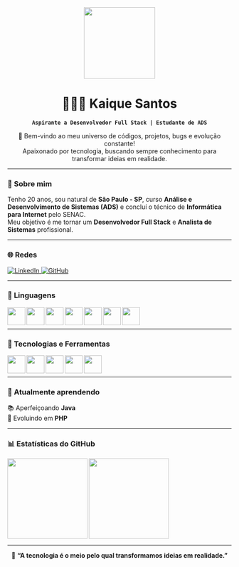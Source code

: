 <div align="center">

<img src="https://i.gifer.com/u1.gif" width="160px" />


# 👨🏻‍💻 Kaique Santos

**`Aspirante a Desenvolvedor Full Stack | Estudante de ADS`**

📌 Bem-vindo ao meu universo de códigos, projetos, bugs e evolução constante!  
Apaixonado por tecnologia, buscando sempre conhecimento para transformar ideias em realidade.  

</div>

---

### 🧠 Sobre mim

Tenho 20 anos, sou natural de **São Paulo - SP**, curso **Análise e Desenvolvimento de Sistemas (ADS)** e concluí o técnico de **Informática para Internet** pelo SENAC.  
Meu objetivo é me tornar um **Desenvolvedor Full Stack** e **Analista de Sistemas** profissional.

---

### 🌐 Redes

<p align="left">
    <a href="https://www.linkedin.com/in/kaique-santos-silva-b52128367/">
        <img alt="LinkedIn" title="Meu LinkedIn" src="https://img.shields.io/badge/-LinkedIn-0A66C2?style=for-the-badge&logo=linkedin&logoColor=white"/>
    </a>
    <a href="https://github.com/Kaique59">
        <img alt="GitHub" title="Meu GitHub" src="https://img.shields.io/badge/-GitHub-181717?style=for-the-badge&logo=github&logoColor=white"/>
    </a>
</p>

---

### 🚀 Linguagens

<img align="left" width="40px" src="https://cdn.jsdelivr.net/gh/devicons/devicon/icons/html5/html5-original.svg"/>
<img align="left" width="40px" src="https://cdn.jsdelivr.net/gh/devicons/devicon/icons/css3/css3-original.svg"/>
<img align="left" width="40px" src="https://cdn.jsdelivr.net/gh/devicons/devicon/icons/javascript/javascript-original.svg"/>
<img align="left" width="40px" src="https://cdn.jsdelivr.net/gh/devicons/devicon/icons/php/php-original.svg"/>
<img align="left" width="40px" src="https://cdn.jsdelivr.net/gh/devicons/devicon/icons/mysql/mysql-original.svg"/>
<img align="left" width="40px" src="https://cdn.jsdelivr.net/gh/devicons/devicon/icons/java/java-original.svg"/>
<img align="left" width="40px" src="https://cdn.jsdelivr.net/gh/devicons/devicon/icons/flutter/flutter-original.svg"/>

<br/><br/>

---

### 🧰 Tecnologias e Ferramentas

<img align="left" width="40px" src="https://img.icons8.com/color/48/000000/php.png"/>
<img align="left" width="40px" src="https://cdn.jsdelivr.net/npm/simple-icons@v7/icons/xampp.svg"/>
<img align="left" width="40px" src="https://cdn.jsdelivr.net/gh/devicons/devicon/icons/vscode/vscode-original.svg"/>
<img align="left" width="40px" src="https://cdn.jsdelivr.net/gh/devicons/devicon/icons/netbeans/netbeans-original.svg"/>
<img align="left" width="40px" src="https://cdn.jsdelivr.net/gh/devicons/devicon/icons/intellij/intellij-original.svg"/>

<br/><br/>

---

### 🌱 Atualmente aprendendo

📚 Aperfeiçoando **Java**  
🧩 Evoluindo em **PHP**

---

### 📊 Estatísticas do GitHub

<p>
  <img align="left" height="180" src="https://github-readme-stats.vercel.app/api?username=Kaique59&show_icons=true&theme=tokyonight&include_all_commits=true&locale=pt-br"/>
  
  <img align="left" height="180" src="https://github-readme-stats.vercel.app/api/top-langs/?username=Kaique59&theme=tokyonight&layout=compact&custom_title=Linguagens%20Mais%20Usadas&langs_count=8"/>
</p>

<br clear="left"/>

---

<div align="center">

💬 **“A tecnologia é o meio pelo qual transformamos ideias em realidade.”**

</div>
